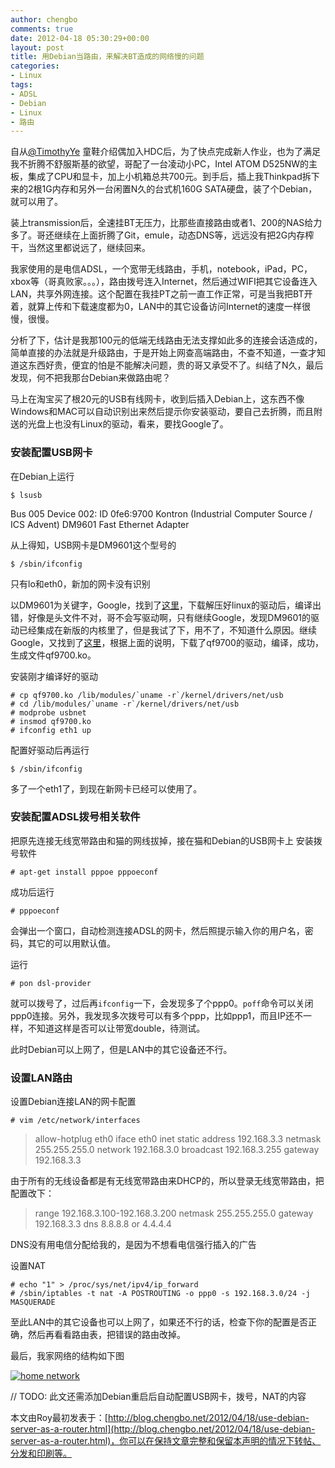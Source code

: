 ```yaml
---
author: chengbo
comments: true
date: 2012-04-18 05:30:29+00:00
layout: post
title: 用Debian当路由，来解决BT造成的网络慢的问题
categories:
- Linux
tags:
- ADSL
- Debian
- Linux
- 路由
---
```


自从[@TimothyYe](http://www.weibo.com/timothyye) 童鞋介绍偶加入HDC后，为了快点完成新人作业，也为了满足我不折腾不舒服斯基的欲望，哥配了一台凌动小PC，Intel ATOM D525NW的主板，集成了CPU和显卡，加上小机箱总共700元。到手后，插上我Thinkpad拆下来的2根1G内存和另外一台闲置N久的台式机160G SATA硬盘，装了个Debian，就可以用了。

装上transmission后，全速挂BT无压力，比那些直接路由或者1、200的NAS给力多了。哥还继续在上面折腾了Git，emule，动态DNS等，远远没有把2G内存榨干，当然这里都说远了，继续回来。

我家使用的是电信ADSL，一个宽带无线路由，手机，notebook，iPad，PC，xbox等（哥真败家。。。），路由拨号连入Internet，然后通过WIFI把其它设备连入LAN，共享外网连接。这个配置在我挂PT之前一直工作正常，可是当我把BT开着，就算上传和下载速度都为0，LAN中的其它设备访问Internet的速度一样很慢，很慢。

分析了下，估计是我那100元的低端无线路由无法支撑如此多的连接会话造成的，简单直接的办法就是升级路由，于是开始上网查高端路由，不查不知道，一查才知道这东西好贵，便宜的怕是不能解决问题，贵的哥又承受不了。纠结了N久，最后发现，何不把我那台Debian来做路由呢？

马上在淘宝买了根20元的USB有线网卡，收到后插入Debian上，这东西不像Windows和MAC可以自动识别出来然后提示你安装驱动，要自己去折腾，而且附送的光盘上也没有Linux的驱动，看来，要找Google了。

### 安装配置USB网卡

在Debian上运行
    
    $ lsusb

Bus 005 Device 002: ID 0fe6:9700 Kontron (Industrial Computer Source / ICS Advent) DM9601 Fast Ethernet Adapter

从上得知，USB网卡是DM9601这个型号的

    $ /sbin/ifconfig

只有lo和eth0，新加的网卡没有识别

以DM9601为关键字，Google，找到了[这里](http://www.davicom.com.tw/page1.aspx?no=209814)，下载解压好linux的驱动后，编译出错，好像是头文件不对，哥不会写驱动啊，只有继续Google，发现DM9601的驱动已经集成在新版的内核里了，但是我试了下，用不了，不知道什么原因。继续Google，又找到了[这里](http://ceyes.blog.51cto.com/2377614/808386)，根据上面的说明，下载了qf9700的驱动，编译，成功，生成文件qf9700.ko。

安装刚才编译好的驱动
    
    # cp qf9700.ko /lib/modules/`uname -r`/kernel/drivers/net/usb
    # cd /lib/modules/`uname -r`/kernel/drivers/net/usb
    # modprobe usbnet
    # insmod qf9700.ko
    # ifconfig eth1 up

配置好驱动后再运行
    
    $ /sbin/ifconfig

多了一个eth1了，到现在新网卡已经可以使用了。

### 安装配置ADSL拨号相关软件

把原先连接无线宽带路由和猫的网线拔掉，接在猫和Debian的USB网卡上
安装拨号软件
    
    # apt-get install pppoe pppoeconf

成功后运行
    
    # pppoeconf

会弹出一个窗口，自动检测连接ADSL的网卡，然后照提示输入你的用户名，密码，其它的可以用默认值。

运行
    
    # pon dsl-provider

就可以拨号了，过后再`ifconfig`一下，会发现多了个ppp0。`poff`命令可以关闭ppp0连接。另外，我发现多次拨号可以有多个ppp，比如ppp1，而且IP还不一样，不知道这样是否可以让带宽double，待测试。

此时Debian可以上网了，但是LAN中的其它设备还不行。

### 设置LAN路由

设置Debian连接LAN的网卡配置
    
    # vim /etc/network/interfaces

> allow-hotplug eth0
iface eth0 inet static
address 192.168.3.3
netmask 255.255.255.0
network 192.168.3.0
broadcast 192.168.3.255
gateway 192.168.3.3

由于所有的无线设备都是有无线宽带路由来DHCP的，所以登录无线宽带路由，把配置改下：

> range 192.168.3.100-192.168.3.200
netmask 255.255.255.0
gateway 192.168.3.3
dns 8.8.8.8 or 4.4.4.4

DNS没有用电信分配给我的，是因为不想看电信强行插入的广告

设置NAT
    
    # echo "1" > /proc/sys/net/ipv4/ip_forward
    # /sbin/iptables -t nat -A POSTROUTING -o ppp0 -s 192.168.3.0/24 -j MASQUERADE

至此LAN中的其它设备也可以上网了，如果还不行的话，检查下你的配置是否正确，然后再看看路由表，把错误的路由改掉。

最后，我家网络的结构如下图

[![home network](/images/2012/04/home-network.png)](/images/2012/04/home-network.png)

// TODO: 此文还需添加Debian重启后自动配置USB网卡，拨号，NAT的内容

本文由Roy最初发表于：[http://blog.chengbo.net/2012/04/18/use-debian-server-as-a-router.html](http://blog.chengbo.net/2012/04/18/use-debian-server-as-a-router.html)，你可以在保持文章完整和保留本声明的情况下转帖、分发和印刷等。
